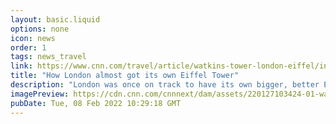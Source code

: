 ```yaml
---
layout: basic.liquid
options: none
icon: news
order: 1
tags: news_travel
link: https://www.cnn.com/travel/article/watkins-tower-london-eiffel/index.html
title: "How London almost got its own Eiffel Tower"
description: "London was once on track to have its own bigger, better Eiffel Tower, a gigantic metal creation that would rise to 1,200 feet. But as the creation rose over the city's suburbs, it all went wrong."
imagePreview: https://cdn.cnn.com/cnnnext/dam/assets/220127103424-01-watkins-tower-video-synd-2.jpg
pubDate: Tue, 08 Feb 2022 10:29:18 GMT
---
```

